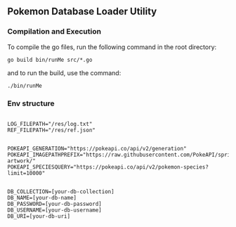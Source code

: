 ## Pokemon Database Loader Utility

### Compilation and Execution

To compile the go files, run the following command in the root directory:

<code>go build bin/runMe src/\*.go</code>

and to run the build, use the command:

<code>./bin/runMe</code>

### Env structure

```

LOG_FILEPATH="/res/log.txt"
REF_FILEPATH="/res/ref.json"


POKEAPI_GENERATION="https://pokeapi.co/api/v2/generation"
POKEAPI_IMAGEPATHPREFIX="https://raw.githubusercontent.com/PokeAPI/sprites/master/sprites/pokemon/other/official-artwork/"
POKEAPI_SPECIESQUERY="https://pokeapi.co/api/v2/pokemon-species?limit=10000"


DB_COLLECTION=[your-db-collection]
DB_NAME=[your-db-name]
DB_PASSWORD=[your-db-password]
DB_USERNAME=[your-db-username]
DB_URI=[your-db-uri]
```
